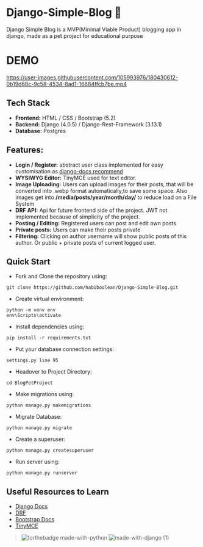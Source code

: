 
# Django-Simple-Blog 📝

Django Simple Blog is a MVP(Minimal Viable Product) blogging app in django, made as a pet project for educational purpose

# DEMO


https://user-images.githubusercontent.com/105993976/180430612-0b19d68c-9c58-4534-8ad1-16884ffcb7be.mp4





## Tech Stack
- **Frontend:** HTML / CSS / Bootstrap (5.2)
- **Backend:** Django (4.0.5) / Django-Rest-Framework (3.13.1)
- **Database:** Postgres

## Features:
- **Login / Register:** abstract user class implemented for easy customisation as [django-docs recommend](https://docs.djangoproject.com/en/4.0/topics/auth/customizing/#using-a-custom-user-model-when-starting-a-project)
- **WYSIWYG Editor:** TinyMCE used for text editor.
- **Image Uploading:** Users can upload images for their posts, that will be converted into .webp format automatically,to save some space. Also images get into **/media/posts/year/month/day/** to reduce load on a File System
- **DRF API:** Api for future frontend side of the project. JWT not implemented because of simplicity of the project.
- **Posting / Editing:** Registered users can post and edit own posts
- **Private posts:** Users can make their posts private
- **Filtering:** Clicking on author username will show public posts of this author. Or public + private posts of current logged user.


## Quick Start

- Fork and Clone the repository using:
```
git clone https://github.com/habiboolean/Django-Simple-Blog.git
```
- Create virtual environment:
```
python -m venv env
env\Scripts\activate
```
- Install dependencies using:
```
pip install -r requirements.txt
```
- Put your database connection settings:
```
settings.py line 95
```
- Headover to Project Directory:
```
cd BlogPetProject
```
- Make migrations using:
```
python manage.py makemigrations
```

- Migrate Database:
```
python manage.py migrate
```
- Create a superuser:
```
python manage.py createsuperuser
```
- Run server using:
```
python manage.py runserver
```

## Useful Resources to Learn

- [Django Docs](https://docs.djangoproject.com/en/4.0/)
- [DRF](https://www.django-rest-framework.org/)
- [Bootstrap Docs](https://getbootstrap.com/docs/5.2/getting-started/introduction/)
- [TinyMCE](https://www.tiny.cloud/)

>![forthebadge made-with-python](http://ForTheBadge.com/images/badges/made-with-python.svg)
>![made-with-django (1)](https://user-images.githubusercontent.com/105993976/180402230-5ea9fab8-edc6-4b53-bd98-c60c5be84872.svg)


